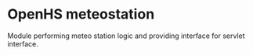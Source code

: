 # OpenHS meteostation
Module performing meteo station logic and providing interface for servlet interface.


